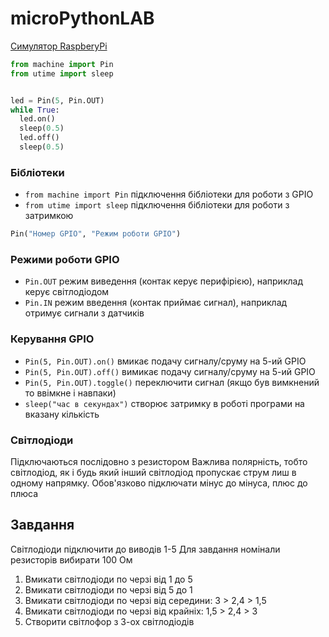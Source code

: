 # microPythonLAB

[Симулятор RaspberyPi](https://wokwi.com/projects/300504213470839309)
```python
from machine import Pin
from utime import sleep


led = Pin(5, Pin.OUT)
while True:
  led.on()
  sleep(0.5)
  led.off()
  sleep(0.5)
```
### Бібліотеки
* `from machine import Pin` підключення бібліотеки для роботи з GPIO
* `from utime import sleep` підключення бібліотеки для роботи з затримкою

```python
Pin("Номер GPIO", "Режим роботи GPIO")
```
### Режими роботи GPIO
* `Pin.OUT` режим виведення (контак керує перифірією), наприклад керує світлодіодом
* `Pin.IN` режим введення (контак приймає сигнал), наприклад отримує сигнали з датчиків

### Керування GPIO
* `Pin(5, Pin.OUT).on()` вмикає подачу сигналу/сруму на 5-ий GPIO
* `Pin(5, Pin.OUT).off()` вимикає подачу сигналу/сруму на 5-ий GPIO
* `Pin(5, Pin.OUT).toggle()` переключити сигнал (якщо був вимкнений то ввімкне і навпаки)
* `sleep("час в секундах")` створює затримку в роботі програми на вказану кількість


### Світлодіоди
Підключаються послідовно з резистором 
Важлива полярність, тобто світлодіод, як і будь який інший світлодіод пропускає струм лиш в одному напрямку. Обов'язково підключати мінус до мінуса, плюс до плюса 
## Завдання
Світлодіоди підключити до виводів 1-5
Для завдання номінали резисторів вибирати 100 Ом

1) Вмикати світлодіоди по черзі від 1 до 5
2) Вмикати світлодіоди по черзі від 5 до 1
3) Вмикати світлодіоди по черзі від середини: 3 > 2,4 > 1,5
4) Вмикати світлодіоди по черзі від крайніх: 1,5 > 2,4 > 3
5) Створити світлофор з 3-ох світлодіодів
